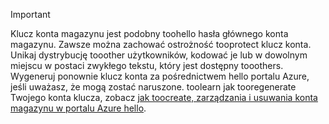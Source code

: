 > [!IMPORTANT]
> Klucz konta magazynu jest podobny toohello hasła głównego konta magazynu. Zawsze można zachować ostrożność tooprotect klucz konta. Unikaj dystrybucję tooother użytkowników, kodować je lub w dowolnym miejscu w postaci zwykłego tekstu, który jest dostępny tooothers. Wygeneruj ponownie klucz konta za pośrednictwem hello portalu Azure, jeśli uważasz, że mogą zostać naruszone. toolearn jak tooregenerate Twojego konta klucza, zobacz [jak toocreate, zarządzania i usuwania konta magazynu w portalu Azure hello](../articles/storage/common/storage-create-storage-account.md#manage-your-storage-account).
> 
> 
